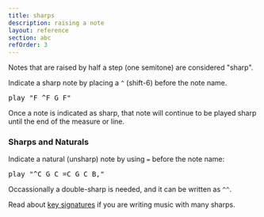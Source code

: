 ```yaml
---
title: sharps
description: raising a note
layout: reference
section: abc
refOrder: 3
---
```


Notes that are raised by half a step (one semitone) are
considered "sharp".

Indicate a sharp note by placing a <code>^</code> (shift-6) before the
note name.

<pre class="jumbo">
play "F <span data-dfnup="makes subsequent Fs sharp">^</span>F G <span data-dfn="still sharp">F</span>"
</pre>

Once a note is indicated as sharp, that note will continue
to be played sharp until the end of the measure or line.

<h3>Sharps and Naturals</h3>

Indicate a natural (unsharp) note by using <code>=</code>
before the note name:

<pre class="jumbo">
play "<span data-dfnup="sharp">^</span>C G <span data-dfn="still sharp">C</span>&nbsp;<span data-dfnup="natural">=</span>C G <span data-dfn="still natural">C</span> B,"
</pre>

Occassionally a double-sharp is needed, and it can be written as `^^`.

Read about <a href="key.html">key signatures</a> if you are writing
music with many sharps.

